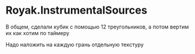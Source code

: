# Royak.InstrumentalSources
В общем, сделали кубик с помощью 12 треугольников, а потом вертим их как хотим по таймеру

Надо наложить на каждую грань отдельную текстуру
